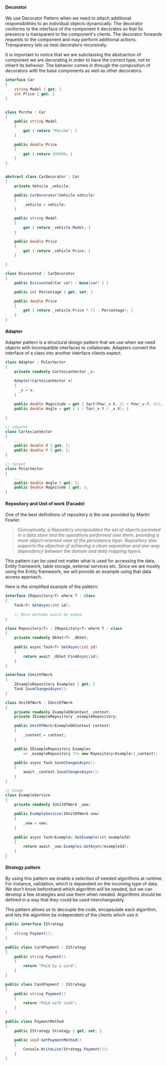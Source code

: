 #### Decorator

We use Decorator Pattern when we need to attach additional responsibilities to an individual objects dynamically. The decorator conforms to the interface of the component it decorates so that its presence is transparent to the component's clients. The decorator forwards requests to the component and may perform additional actions. Transparency lets us nest decorators recursively.

It is important to notice that we are subclassing the abstraction of component we are decorating in order to have the correct type, not to inherit its behavior. The behavior comes in through the composition of decorators with the base components as well as other decorators.

```c#
interface Car
{
    string Model { get; }
    int Price { get; }
}


class Porche : Car
{
    public string Model
    {
        get { return "Porche"; }
    }

    public double Price
    {
        get { return 399999; }
    }
}


abstract class CarDecorator : Car
{
    private Vehicle _vehicle;

    public CarDecorator(Vehicle vehicle)
    {
        _vehicle = vehicle;
    }

    public string Model
    {
        get { return _vehicle.Model; }
    }

    public double Price
    {
        get { return _vehicle.Price; }
    }

}

class Discounted : CarDecorator
{
    public Discounted(Car car) : base(car) { }

    public int Percentage { get; set; }

    public double Price
    {
        get { return _vehicle.Price * (1 - Percentage); }
    }
}
```

#### Adapter

Adapter pattern is a structural design pattern that we use when we need objects with incompatible interfaces to collaborate. Adapters convert the interface of a class into another interface clients expect. 

```c#
class Adapter : PolarVector
{
    private readonly CartesianVector _v;

    Adapter(CartesianVector v)
    {
	  _v = v;
    }
    
    public double Magnitude = get { Sqrt(Pow(_v.X, 2) + Pow(_v.Y, 2)); }
    public double Angle = get { 1 / Tan(_v.Y / _v.X); }

}

// adaptee
class CartesianVector
{
    ...
    public double X { get; };
    public double Y { get; };
}

// target
class PolarVector
{
    ...
    public double Angle { get; };
    public double Magnitude { get; };
}
```



#### Repository and Unit of work (Facade)

One of the best definitions of repository is the one provided by Martin Fowler:

> *Conceptually, a Repository encapsulates the set of objects persisted in a data store and the operations performed over them, providing a more object-oriented view of the persistence layer. Repository also supports the objective of achieving a clean separation and one-way dependency between the domain and data mapping layers.*

This pattern can be used not matter what is used for accessing the data, Entity framework, table storage, external services etc. Since we are mostly using the Entity framework, we will provide an example using that data access approach.

Here is the simplified example of the pattern:

```c#
interface IRepository<T> where T : class
{
    Task<T> GetAsync(int id);
    
    // More methods would be added 
}

class Repository<T> : IRepository<T> where T : class
{
    private readonly DbSet<T> _dbSet;
    
    public async Task<T> GetAsync(int id)
    {
        return await _dbSet.FindAsync(id);
    }
}

interface IUnitOfWork
{
    IExampleRepository Examples { get; }
    Task SaveChangesAsync();
}

class UnitOfWork : IUnitOfWork
{
    private readonly ExampleDbContext _context;
    private IExampleRepository _exampleRepository;

    public UnitOfWork(ExampleDbContext context)
    {
        _context = context;
    }

    public IExampleRepository Examples 
        => _exampleRepository ??= new Repository<Example>(_context);

    public async Task SaveChangesAsync()
    {
        await _context.SaveChangesAsync();
    }
}

// Usage
class ExampleService
{
    private readonly IUnitOfWork _uow;
    
    public ExampleService(IUnitOfWork uow)
    {
     	_uow = uow;   
    }
    
    public async Task<Example> GetExample(int exampleId)
    {
        return await _uow.Examples.GetAsync(exampleId);
    }
}
```



#### Strategy pattern

By using this pattern we enable a selection of needed algorithms at runtime. For instance, validation, which is dependent on the incoming type of data. We don't know beforehand which algorithm will be needed, but we can develop a few strategies and use them when needed. Algorithms should be defined in a way that they could be used interchangeably. 

This pattern allows us to decouple the code, encapsulate each algorithm, and lets the algorithm be independent of the clients which use it. 



```c#
public interface IStrategy
{
    string Payment();
}

public class CardPayment : IStrategy
{
    public string Payment()
    {
        return "Paid by a card";
    }
}

public class CashPayment : IStrategy
{
    public string Payment()
    {
        return "Paid with cash";
    }
}

public class PaymentMethod
{
    public IStrategy Strategy { get; set; }

    public void GetPaymentMethod()
    {
        Console.WriteLine(Strategy.Payment());
    }
}
```
